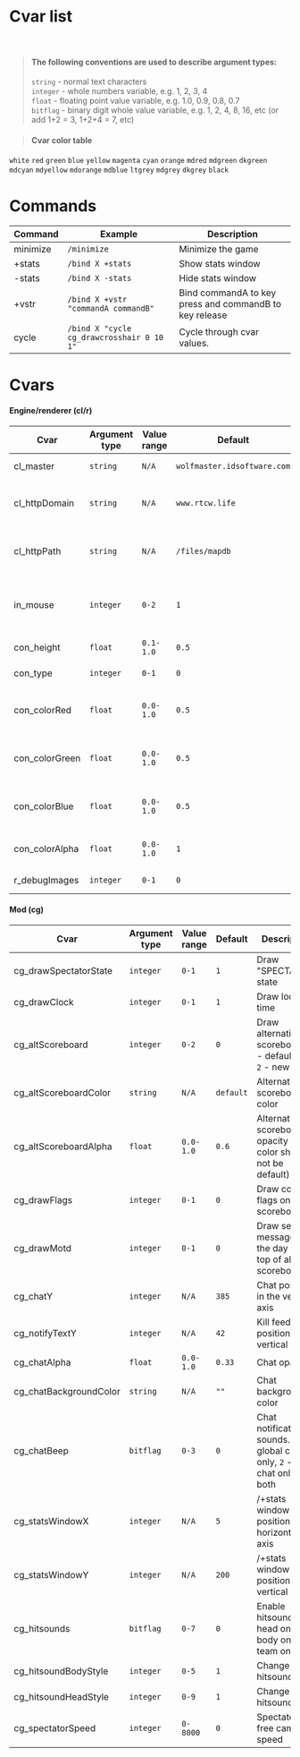 # Cvar list

<br>

> #### The following conventions are used to describe argument types:
> `string` - normal text characters  
> `integer` - whole numbers variable, e.g. 1, 2, 3, 4  
> `float` - floating point value variable, e.g. 1.0, 0.9, 0.8, 0.7  
> `bitflag` - binary digit whole value variable, e.g. 1, 2, 4, 8, 16, etc (or add 1+2 = 3, 1+2+4 = 7, etc)  

> #### Cvar color table  
`white` `red` `green` `blue` `yellow` `magenta` `cyan` `orange` `mdred` `mdgreen` `dkgreen` `mdcyan` `mdyellow` `mdorange` `mdblue` `ltgrey` `mdgrey` `dkgrey` `black`  

# Commands
| Command | Example | Description |
|---------|---------|-------------|
| minimize | `/minimize` | Minimize the game |
| +stats | `/bind X +stats` | Show stats window |
| -stats | `/bind X -stats` | Hide stats window |
| +vstr | `/bind X +vstr "commandA commandB"` | Bind commandA to key press and commandB to key release |
| cycle | `/bind X "cycle cg_drawcrosshair 0 10 1"` | Cycle through cvar values. |

# Cvars
#### Engine/renderer (cl/r)
| Cvar | Argument type | Value range | Default | Description |
|---------|---------------|-------------|---------|-------------|
| cl_master | `string` | `N/A` | `wolfmaster.idsoftware.com` | Master server list |
| cl_httpDomain | `string` | `N/A` | `www.rtcw.life` | Domain to redirect to for map downloads |
| cl_httpPath | `string` | `N/A` | `/files/mapdb` | Path to the file database of the domain to redirect to |
| in_mouse | `integer` | `0-2`| `1` | Switch mouse input type between default and raw `(2)` |
| con_height | `float` | `0.1-1.0` | `0.5` | Change console height |
| con_type | `integer` | `0-1` | `0` | Enable/disable con_color |
| con_colorRed | `float` | `0.0-1.0` | `0.5` | Change console color in the red range |
| con_colorGreen | `float` | `0.0-1.0` | `0.5` | Change console color in the green range |
| con_colorBlue | `float` | `0.0-1.0` | `0.5` | Change console color in the blue range |
| con_colorAlpha | `float` | `0.0-1.0` | `1` | Change console color opacity |
| r_debugImages | `integer` | `0-1` | `0` | Texture debug information |

#### Mod (cg)
| Cvar | Argument type | Value range | Default | Description |
|---------|---------------|-------------|---------|-------------|
| cg_drawSpectatorState | `integer` | `0-1` | `1` | Draw "SPECTATOR" state |
| cg_drawClock | `integer` | `0-1` | `1` | Draw local time |
| cg_altScoreboard | `integer` | `0-2` | `0` | Draw alternative scoreboard. `1` - default font, `2` - new font |
| cg_altScoreboardColor | `string` | `N/A` | `default` | Alternative scoreboard color |
| cg_altScoreboardAlpha | `float` | `0.0-1.0` | `0.6` | Alternative scoreboard opacity (alt color should not be default) |
| cg_drawFlags | `integer` | `0-1` | `0` | Draw country flags on all scoreboards |
| cg_drawMotd | `integer` | `0-1` | `0` | Draw server message of the day on top of all scoreboards |
| cg_chatY | `integer` | `N/A` | `385` | Chat position in the vertical axis |
| cg_notifyTextY | `integer` | `N/A` | `42` | Kill feed position in the vertical axis |
| cg_chatAlpha | `float` | `0.0-1.0` | `0.33` | Chat opacity |
| cg_chatBackgroundColor | `string` | `N/A` | `""` | Chat background color |
| cg_chatBeep | `bitflag` | `0-3` | `0` | Chat notification sounds. `1` - global chat only, `2` - team chat only, `3` - both |
| cg_statsWindowX | `integer` | `N/A` | `5` | /+stats window position in the horizontal axis |
| cg_statsWindowY | `integer` | `N/A` | `200` | /+stats window position in the vertical axis |
| cg_hitsounds | `bitflag` | `0-7` | `0` | Enable hitsounds. `1` - head only, `2` - body only, `4` - team only |
| cg_hitsoundBodyStyle | `integer` | `0-5` | `1` | Change body hitsound |
| cg_hitsoundHeadStyle | `integer` | `0-9` | `1` | Change head hitsound |
| cg_spectatorSpeed | `integer` | `0-8000` | `0` | Spectator free cam speed |
